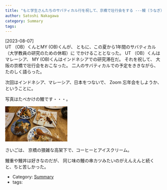```yaml
---
title: "もと学生さんたちのサバティカル行を祝して、京橋で壮行会をする ---鰻（うなぎ）を食った"
author: Satoshi Nakagawa
category: Summary
tags: 
---
```


[2023-08-07]  
 UT （OB）くんとMY (OB)くんが、
ともに、この夏から1年間のサバティカル（大学教員の研究のための休暇）に
でかけることとなった。
UT （OB）くんはマレーシア、
MY (OB)くんはインドネシアでの研究滞在だ。
それを祝して、
大阪の京橋で壮行会をおこなった。
二人のサバティカルでの予定をききながら、
たのしく語らった。

 次回はインドネシア、マレーシア、日本をつないで、
Zoom 忘年会をしようか、ということに。

 写真はたべかけの鰻です・・・。

<a href="/pict/2023-08-07-unagi-pub.jpg">
<img src="/pict/2023-08-07-unagi-pub.jpg" alt="うなぎ食べかけ" width="200"/></a>

 さいごは、
京橋の猥雑な高架下で、コーヒーとアイスクリーム。

<!--more-->

 鰻重や鰻丼は好きなのだが、
同じ味の鰻の串カツみたいのがえんえんと続くと、ちと苦しかった。

- Category: [Summary](categories.html#Summary)
- tags: 
